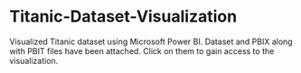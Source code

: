 # Titanic-Dataset-Visualization
Visualized Titanic dataset using Microsoft Power BI.
Dataset and PBIX along with PBIT files have been attached. Click on them to gain access to the visualization.
